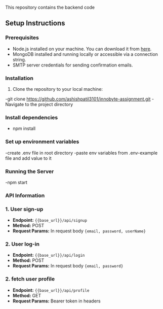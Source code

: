 

This repository contains the backend code 

## Setup Instructions

### Prerequisites

- Node.js installed on your machine. You can download it from [here](https://nodejs.org/).
- MongoDB installed and running locally or accessible via a connection string.
- SMTP server credentials for sending confirmation emails.

### Installation

1. Clone the repository to your local machine:

-git clone <https://github.com/ashishpatil3101/innobyte-assignment.git>
-Navigate to the project directory

### Install dependencies
- npm install

### Set up environment variables
-create .env file in root directory 
-paste env variables from .env-example file  and add value to it

### Running the Server
-npm start

### API Information

### 1. User sign-up
- **Endpoint:** `{{base_url}}/api/signup`
- **Method:** POST
- **Request Params:** In request  body `{email, password, userName}`

### 2. User log-in
- **Endpoint:** `{{base_url}}/api/login`
- **Method:** POST
- **Request Params:** In request  body `{email, password}`

### 2. fetch user profile
- **Endpoint:** `{{base_url}}/api/profile`
- **Method:** GET
- **Request Params:** Bearer token in headers
